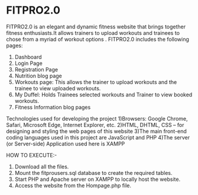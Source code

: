 # FITPRO2.0
FITPRO2.0 is an elegant and dynamic fitness website that brings together fitness enthusiasts.It allows trainers to upload workouts and trainees to chose from a myriad of workout options .
FITPRO2.0 includes the following pages:
1) Dashboard
2) Login Page
3) Registration Page
4) Nutrition blog page
5) Workouts page: This allows the trainer to upload workouts and the trainee to view uploaded workouts.
6) My Duffel: Holds Trainees selected workouts and Trainer to view booked workouts.
7) Fitness Information blog pages

Technologies used for developing the project
1)Browsers: Google Chrome, Safari, Microsoft Edge, Internet Explorer, etc.
2)HTML, DHTML, CSS – for designing and styling the web pages of this website
3)The main front-end coding languages used in this project are JavaScript and PHP
4)The server (or Server-side) Application used here is XAMPP

HOW TO EXECUTE:-
1) Download all the files.
2)  Mount the fitprousers.sql database to create the required tables.
3) Start PHP and Apache server on XAMPP to locally host the website.
4) Access the website from the Hompage.php file.

